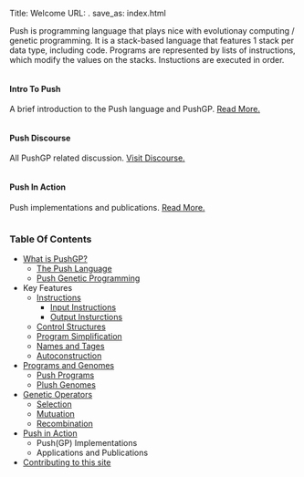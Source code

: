 Title: Welcome
URL: .
save_as: index.html


Push is programming language that plays nice with evolutionay computing / genetic programming. It is a stack-based language that features 1 stack per data type, including code. Programs are represented by lists of instructions, which modify the values on the stacks. Instuctions are executed in order.

<div class="row">
    <div class="large-4 columns">
        <div class="push-redux-card">
            <div class="push-redux-card-title">
                <h4>Intro To Push</h4>
            </div>
            <div class="push-redux-card-body">
                <p >A brief introduction to the Push language and PushGP. <a href="pages/intro_to_push/">Read More.</a></p>
            </div>
        </div>
    </div>
    <div class="large-4 columns">
        <div class="push-redux-card">
            <div class="push-redux-card-title">
                <h4>Push Discourse</h3>
            </div>
            <div class="push-redux-card-body">
                <p>All PushGP related discussion. <a href="https://push-language.hampshire.edu/">Visit Discourse.</a></p>
            </div>
        </div>
    </div>
    <div class="large-4 columns">
        <div class="push-redux-card">
            <div class="push-redux-card-title">
                <h4>Push In Action</h4>
            </div>
            <div class="push-redux-card-body"> 
                <p>Push implementations and publications. <a href="http://faculty.hampshire.edu/lspector/push.html">Read More.</a></p>
            </div>
        </div>
    </div>
</div>

### Table Of Contents

* [What is PushGP?](pages/intro_to_push/index.html)
    - [The Push Language](pages/intro_to_push/index.html#push_lang)
    - [Push Genetic Programming](pages/intro_to_push/index.html#push_gp)
* Key Features
    - [Instructions](pages/instructions/index.html)
        + [Input Instructions](pages/input_instr/index.html)
        + [Output Insturctions](pages/output_instr/index.html)
    - [Control Structures](pages/control_structures/index.html)
    - [Program Simplification](pages/simplification/index.html)
    - [Names and Tages](pages/names_and_tags/index.html)
    - [Autoconstruction](pages/autoconstruction/index.html)
* [Programs and Genomes](pages/programs_and_genomes/index.html)
    - [Push Programs](pages/programs_and_genomes/index.html#push_programs)
    - [Plush Genomes](pages/programs_and_genomes/index.html#plush_genomes)
* [Genetic Operators](pages/genetic_operators/index.html)
    - [Selection](pages/genetic_operators/index.html#selection)
    - [Mutuation](pages/genetic_operators/index.html#mutation)
    - [Recombination](pages/genetic_operators/index.html#recombination)
* [Push in Action](http://faculty.hampshire.edu/lspector/push.html)
    - Push(GP) Implementations
    - Applications and Publications
* [Contributing to this site](pages/contributing/index.html)


